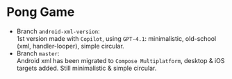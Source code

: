 # Pong Game
* Branch `android-xml-version`: <br/>
  1st version made with `Copilot`, using `GPT-4.1`: minimalistic, old-school (xml, handler-looper), simple circular.
* Branch `master`: <br/>
  Android xml has been migrated to `Compose Multiplatform`, desktop & iOS targets added. Still minimalistic & simple circular.
